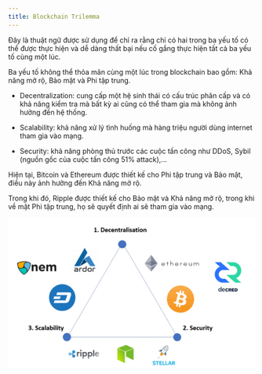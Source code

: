 ```yaml
---
title: Blockchain Trilemma
---
```


Đây là thuật ngữ được sử dụng để chỉ ra rằng chỉ có hai trong ba yếu tố có thể được thực hiện và dễ dàng thất bại nếu cố gắng thực hiện tất cả ba yếu tố cùng một lúc.

Ba yếu tố không thể thỏa mãn cùng một lúc trong blockchain bao gồm: Khả năng mở rộ, Bảo mật và Phi tập trung.

- Decentralization: cung cấp một hệ sinh thái có cấu trúc phân cấp và có khả năng kiểm tra mà bất kỳ ai cũng có thể tham gia mà không ảnh hưởng đến hệ thống.

- Scalability: khả năng xử lý tình huống mà hàng triệu người dùng internet tham gia vào mạng.

- Security: khả năng phòng thủ trước các cuộc tấn công như DDoS, Sybil (nguồn gốc của cuộc tấn công 51% attack),...

Hiện tại, Bitcoin và Ethereum được thiết kế cho Phi tập trung và Bảo mật, điều này ảnh hưởng đến Khả năng mở rộ.

Trong khi đó, Ripple được thiết kế cho Bảo mật và Khả năng mở rộ, trong khi về mặt Phi tập trung, họ sẽ quyết định ai sẽ tham gia vào mạng.

![Image](https://raw.githubusercontent.com/quankori/quankori.github.io/master/src/images/blockchain/1.png)
